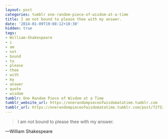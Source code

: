 ```yaml
---
layout: post
categories: tumblr one-random-piece-of-wisdom-at-a-time
title: I am not bound to please thee with my answer.
date: '2014-01-09T19:08:12+10:30'
hidden: true
tags:
- William-Shakespeare
- i
- am
- not
- bound
- to
- please
- thee
- with
- my
- answer
- quote
- wisdom
tumblr: One Random Piece of Wisdom at a Time
tumblr_website_url: https://onerandompieceofwisdomatatime.tumblr.com
tumblr_url: https://onerandompieceofwisdomatatime.tumblr.com/post/72752715831/i-am-not-bound-to-please-thee-with-my-answer
---
```

> I am not bound to please thee with my answer.

—William Shakespeare
